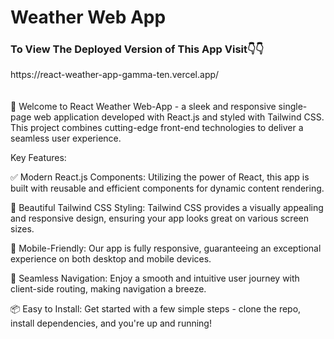 <h1>Weather Web App</h1>

<h3>To View The Deployed Version of This App Visit👇👇 </h3>
https://react-weather-app-gamma-ten.vercel.app/
<br>
<br>
<br>
🚀 Welcome to React Weather Web-App - a sleek and responsive single-page web application developed with React.js and styled with Tailwind CSS. This project combines cutting-edge front-end technologies to deliver a seamless user experience.

Key Features:

✅ Modern React.js Components: Utilizing the power of React, this app is built with reusable and efficient components for dynamic content rendering.

🎨 Beautiful Tailwind CSS Styling: Tailwind CSS provides a visually appealing and responsive design, ensuring your app looks great on various screen sizes.

📱 Mobile-Friendly: Our app is fully responsive, guaranteeing an exceptional experience on both desktop and mobile devices.

🔗 Seamless Navigation: Enjoy a smooth and intuitive user journey with client-side routing, making navigation a breeze.

📦 Easy to Install: Get started with a few simple steps - clone the repo, install dependencies, and you're up and running!
